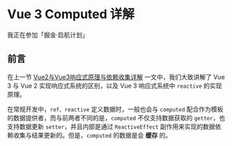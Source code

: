 # Vue 3 Computed 详解

我正在参加「掘金·启航计划」

## 前言

在上一节  [Vue2与Vue3响应式原理与依赖收集详解](https://juejin.cn/post/7202454684657107005) 一文中，我们大致讲解了 Vue 3 与 Vue 2 实现响应式系统的区别，以及 Vue 3 响应式系统中 `reactive` 的实现原理。

在常规开发中，`ref、reactive` 定义数据时，一般也会与 `computed` 配合作为模板的数据提供者，而与前两者不同的是，`computed` 不仅支持数据获取的 `getter`，也支持数据更新 `setter`，并且内部是通过 `ReactiveEffect` 副作用来实现的数据依赖收集与结果更新的。但是，`computed` 的数据是会 **缓存** 的。
